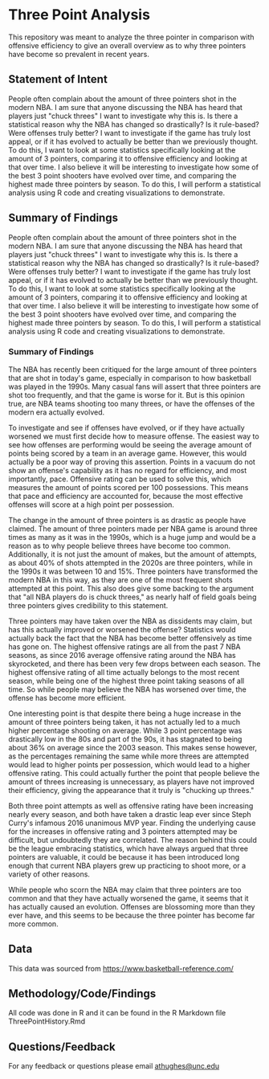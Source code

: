 # Three Point Analysis

This repository was meant to analyze the three pointer in comparison with offensive efficiency to give an overall overview as to why three pointers have become so prevalent in recent years.

## Statement of Intent
People often complain about the amount of three pointers shot in the modern NBA. I am sure that anyone discussing the NBA has heard that players just "chuck threes" I want to investigate why this is. Is there a statistical reason why the NBA has changed so drastically? Is it rule-based? Were offenses truly better? I want to investigate if the game has truly lost appeal, or if it has evolved to actually be better than we previously thought. To do this, I want to look at some statistics specifically looking at the amount of 3 pointers, comparing it to offensive efficiency and looking at that over time. I also believe it will be interesting to investigate how some of the best 3 point shooters have evolved over time, and comparing the highest made three pointers by season. To do this, I will perform a statistical analysis using R code and creating visualizations to demonstrate.

## Summary of Findings

People often complain about the amount of three pointers shot in the modern NBA. I am sure that anyone discussing the NBA has heard that players just "chuck threes" I want to investigate why this is. Is there a statistical reason why the NBA has changed so drastically? Is it rule-based? Were offenses truly better? I want to investigate if the game has truly lost appeal, or if it has evolved to actually be better than we previously thought. To do this, I want to look at some statistics specifically looking at the amount of 3 pointers, comparing it to offensive efficiency and looking at that over time. I also believe it will be interesting to investigate how some of the best 3 point shooters have evolved over time, and comparing the highest made three pointers by season. To do this, I will perform a statistical analysis using R code and creating
visualizations to demonstrate.


### Summary of Findings
The NBA has recently been critiqued for the large amount of three pointers that are shot in today's game, especially in comparison to how basketball was played in the 1990s. Many casual fans will assert that three pointers are shot too frequently, and that the game is worse for it. But is this opinion true, are NBA teams shooting too many threes, or have the offenses of the modern era actually evolved. 

To investigate and see if offenses have evolved, or if they have actually worsened we must first decide how to measure offense. The easiest way to see how offenses are performing would be seeing the average amount of points being scored by a team in an average game. However, this would actually be a poor way of proving this assertion. Points in a vacuum do not show an offense's capability as it has no regard for efficiency, and most importantly, pace. Offensive rating can be used to solve this, which measures the amount of points scored per 100 possessions. This means that pace and efficiency are accounted for, because the most effective offenses will score at a high point per possession.

The change in the amount of three pointers is as drastic as people have claimed. The amount of three pointers made per NBA game is around three times as many as it was in the 1990s, which is a huge jump and would be a reason as to why people believe threes have become too common. Additionally, it is not just the amount of makes, but the amount of attempts, as about 40% of shots attempted in the 2020s are three pointers, while in the 1990s it was between 10 and 15%. Three pointers have transformed the modern NBA in this way, as they are one of the most frequent shots attempted at this point. This also does give some backing to the argument that "all NBA players do is chuck threes," as nearly half of field goals being three pointers gives credibility to this statement.

Three pointers may have taken over the NBA as dissidents may claim, but has this actually improved or worsened the offense? Statistics would actually back the fact that the NBA has become better offensively as time has gone on. The highest offensive ratings are all from the past 7 NBA seasons, as since 2016 average offensive rating around the NBA has skyrocketed, and there has been very few drops between each season. The highest offensive rating of all time actually belongs to the most recent season, while being one of the highest three point taking seasons of all time. So while people may believe the NBA has worsened over time, the offense has become more efficient.

One interesting point is that despite there being a huge increase in the amount of three pointers being taken, it has not actually led to a much higher percentage shooting on average. While 3 point percentage was drastically low in the 80s and part of the 90s, it has stagnated to being about 36% on average since the 2003 season. This makes sense however, as the percentages remaining the same while more threes are attempted would lead to higher points per possession, which would lead to a higher offensive rating. This could actually further the point that people believe the amount of threes increasing is unnecessary, as players have not improved their efficiency, giving the appearance that it truly is "chucking up threes."

Both three point attempts as well as offensive rating have been increasing nearly every season, and both have taken a drastic leap ever since Steph Curry's infamous 2016 unanimous MVP year. Finding the underlying cause for the increases in offensive rating and 3 pointers attempted may be difficult, but undoubtedly they are correlated. The reason behind this could be the league embracing statistics, which have always argued that three pointers are valuable, it could be because it has been introduced long enough that current NBA players grew up practicing to shoot more, or a variety of other reasons.

While people who scorn the NBA may claim that three pointers are too common and that they have actually worsened the game, it seems that it has actually caused an evolution. Offenses are blossoming more than they ever have, and this seems to be because the three pointer has become far more common.

## Data

This data was sourced from https://www.basketball-reference.com/ 

## Methodology/Code/Findings

All code was done in R and it can be found in the R Markdown file ThreePointHistory.Rmd

## Questions/Feedback

For any feedback or questions please email athughes@unc.edu
